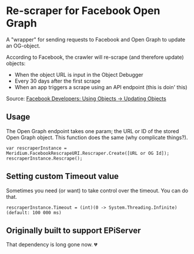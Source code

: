 ﻿# Re-scraper for Facebook Open Graph

A "wrapper" for sending requests to Facebook and Open Graph to update an OG-object.

According to Facebook, the crawler will re-scrape (and therefore update) objects:

- When the object URL is input in the Object Debugger
- Every 30 days after the first scrape
- When an app triggers a scrape using an API endpoint (this is doin' this)

Source: [Facebook Developers: Using Objects -> Updating Objects](https://developers.facebook.com/docs/sharing/opengraph/using-objects#update)

## Usage

The Open Graph endpoint takes one param; the URL or ID of the stored Open Graph object.
This function does the same (why complicate things?).

<code>var rescraperInstance = Meridium.FacebookRescrapeURI.Rescraper.Create([URL or OG Id]);
rescraperInstance.Rescrape();</code>

## Setting custom Timeout value

Sometimes you need (or want) to take control over the timeout. You can do that.

`rescraperInstance.Timeout = (int)(0 -> System.Threading.Infinite)(default: 100 000 ms)`

## Originally built to support EPiServer
That dependency is long gone now. :broken_heart: